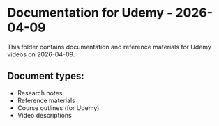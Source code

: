 # Documentation for Udemy - 2026-04-09

This folder contains documentation and reference materials for Udemy videos on 2026-04-09.

## Document types:
- Research notes
- Reference materials
- Course outlines (for Udemy)
- Video descriptions
